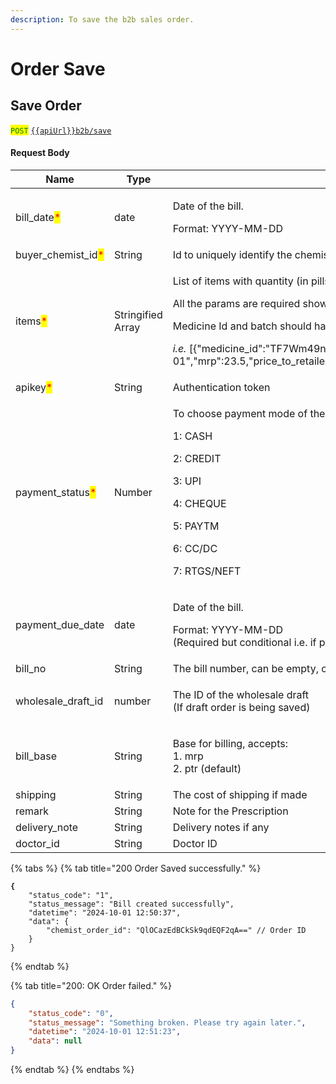 ```yaml
---
description: To save the b2b sales order.
---
```


# Order Save

## Save Order

<mark style="color:green;">`POST`</mark> [`{{apiUrl}}b2b/save`](https://api.evitalrx.in/v1/b2b/save)

&#x20;

#### Request Body

| Name                                                 | Type              | Description                                                                                                                                                                                                                                                                                                                                                                                                                               |
| ---------------------------------------------------- | ----------------- | ----------------------------------------------------------------------------------------------------------------------------------------------------------------------------------------------------------------------------------------------------------------------------------------------------------------------------------------------------------------------------------------------------------------------------------------- |
| bill\_date<mark style="color:red;">\*</mark>         | date              | <p>Date of the bill.</p><p>Format: YYYY-MM-DD</p>                                                                                                                                                                                                                                                                                                                                                                                         |
| buyer\_chemist\_id<mark style="color:red;">\*</mark> | String            | Id to uniquely identify the chemist for whom the order is placed                                                                                                                                                                                                                                                                                                                                                                          |
| items<mark style="color:red;">\*</mark>              | Stringified Array | <p>List of items with quantity (in pills).</p><p>All the params are required shown below.</p><p>Medicine Id and batch should have unique combination.</p><p><em>i.e.</em> [{"medicine_id":"TF7Wm49nceLV+NmoM6HJYw==","batch":"WER321","expiry":"2030-02-01","mrp":23.5,"price_to_retailer":15.85,"quantity":10,"free":0,"hf":0,"base_price":15.85,"discount_percentage":0,"scheme_amount":0,"gst_percentage":12,"cess_percentage":5}]</p> |
| apikey<mark style="color:red;">\*</mark>             | String            | Authentication token                                                                                                                                                                                                                                                                                                                                                                                                                      |
| payment\_status<mark style="color:red;">\*</mark>    | Number            | <p>To choose payment mode of the order.</p><p>1: CASH</p><p>2: CREDIT</p><p>3: UPI</p><p>4: CHEQUE</p><p>5: PAYTM</p><p>6: CC/DC</p><p>7: RTGS/NEFT</p>                                                                                                                                                                                                                                                                                   |
| payment\_due\_date                                   | date              | <p>Date of the bill.</p><p>Format: YYYY-MM-DD<br>(Required but conditional i.e. if payment_status is 2 then)</p>                                                                                                                                                                                                                                                                                                                          |
| bill\_no                                             | String            | The bill number, can be empty, or if you have any specific bill to save                                                                                                                                                                                                                                                                                                                                                                   |
| wholesale\_draft\_id                                 | number            | <p>The ID of the wholesale draft<br>(If draft order is being saved)</p>                                                                                                                                                                                                                                                                                                                                                                   |
| bill\_base                                           | String            | <p>Base for billing, accepts:<br>1. mrp<br>2. ptr (default)</p>                                                                                                                                                                                                                                                                                                                                                                           |
| shipping                                             | String            | The cost of shipping if made                                                                                                                                                                                                                                                                                                                                                                                                              |
| remark                                               | String            | Note for the Prescription                                                                                                                                                                                                                                                                                                                                                                                                                 |
| delivery\_note                                       | String            | Delivery notes if any                                                                                                                                                                                                                                                                                                                                                                                                                     |
| doctor\_id                                           | String            | Doctor ID                                                                                                                                                                                                                                                                                                                                                                                                                                 |

{% tabs %}
{% tab title="200 Order Saved successfully." %}
<pre class="language-json"><code class="lang-json"><strong>{
</strong>    "status_code": "1",
    "status_message": "Bill created successfully",
    "datetime": "2024-10-01 12:50:37",
    "data": {
        "chemist_order_id": "QlOCazEdBCkSk9qdEQF2qA==" // Order ID
    }
}
</code></pre>
{% endtab %}

{% tab title="200: OK Order failed." %}
```json
{
    "status_code": "0",
    "status_message": "Something broken. Please try again later.",
    "datetime": "2024-10-01 12:51:23",
    "data": null
}
```
{% endtab %}
{% endtabs %}

